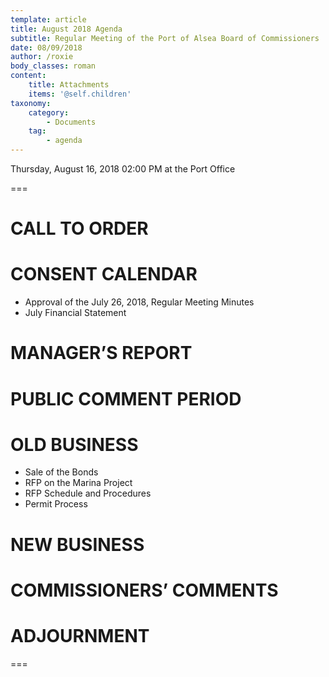 ```yaml
---
template: article
title: August 2018 Agenda
subtitle: Regular Meeting of the Port of Alsea Board of Commissioners
date: 08/09/2018
author: /roxie
body_classes: roman
content:
    title: Attachments
    items: '@self.children'
taxonomy:
    category: 
        - Documents
    tag: 
        - agenda
---
```


Thursday, August 16, 2018 02:00 PM at the Port Office

===


# CALL TO ORDER

# CONSENT CALENDAR

 - Approval of the July 26, 2018, Regular Meeting Minutes
 - July Financial Statement

# MANAGER’S REPORT

# PUBLIC COMMENT PERIOD

# OLD BUSINESS

- Sale of the Bonds
- RFP on the Marina Project
- RFP Schedule and Procedures
- Permit Process

# NEW BUSINESS

# COMMISSIONERS’ COMMENTS

# ADJOURNMENT

===
